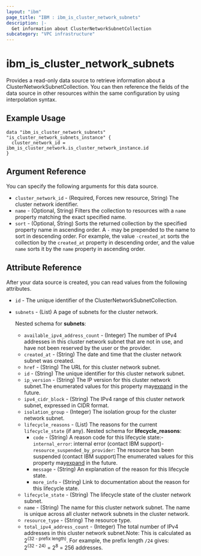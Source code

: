 ```yaml
---
layout: "ibm"
page_title: "IBM : ibm_is_cluster_network_subnets"
description: |-
  Get information about ClusterNetworkSubnetCollection
subcategory: "VPC infrastructure"
---
```


# ibm_is_cluster_network_subnets

Provides a read-only data source to retrieve information about a ClusterNetworkSubnetCollection. You can then reference the fields of the data source in other resources within the same configuration by using interpolation syntax.

## Example Usage

```hcl
data "ibm_is_cluster_network_subnets" "is_cluster_network_subnets_instance" {
  cluster_network_id = ibm_is_cluster_network.is_cluster_network_instance.id
}
```

## Argument Reference

You can specify the following arguments for this data source.

- `cluster_network_id` - (Required, Forces new resource, String) The cluster network identifier.
- `name` - (Optional, String) Filters the collection to resources with a `name` property matching the exact specified name.
- `sort` - (Optional, String) Sorts the returned collection by the specified property name in ascending order. A `-` may be prepended to the name to sort in descending order. For example, the value `-created_at` sorts the collection by the `created_at` property in descending order, and the value `name` sorts it by the `name` property in ascending order.

## Attribute Reference

After your data source is created, you can read values from the following attributes.

- `id` - The unique identifier of the ClusterNetworkSubnetCollection.
- `subnets` - (List) A page of subnets for the cluster network.
	
	Nested schema for **subnets**:
	- `available_ipv4_address_count` - (Integer) The number of IPv4 addresses in this cluster network subnet that are not in use, and have not been reserved by the user or the provider.
	- `created_at` - (String) The date and time that the cluster network subnet was created.
	- `href` - (String) The URL for this cluster network subnet.
	- `id` - (String) The unique identifier for this cluster network subnet.
	- `ip_version` - (String) The IP version for this cluster network subnet.The enumerated values for this property may[expand](https://cloud.ibm.com/apidocs/vpc#property-value-expansion) in the future.
	- `ipv4_cidr_block` - (String) The IPv4 range of this cluster network subnet, expressed in CIDR format.
	- `isolation_group` - (Integer) The isolation group for the cluster network subnet.
	- `lifecycle_reasons` - (List) The reasons for the current `lifecycle_state` (if any).
		Nested schema for **lifecycle_reasons**:
		- `code` - (String) A reason code for this lifecycle state:- `internal_error`: internal error (contact IBM support)- `resource_suspended_by_provider`: The resource has been suspended (contact IBM  support)The enumerated values for this property may[expand](https://cloud.ibm.com/apidocs/vpc#property-value-expansion) in the future.
		- `message` - (String) An explanation of the reason for this lifecycle state.
		- `more_info` - (String) Link to documentation about the reason for this lifecycle state.
	- `lifecycle_state` - (String) The lifecycle state of the cluster network subnet.
	- `name` - (String) The name for this cluster network subnet. The name is unique across all cluster network subnets in the cluster network.
	- `resource_type` - (String) The resource type.
	- `total_ipv4_address_count` - (Integer) The total number of IPv4 addresses in this cluster network subnet.Note: This is calculated as 2<sup>(32 - prefix length)</sup>. For example, the prefix length `/24` gives:<br> 2<sup>(32 - 24)</sup> = 2<sup>8</sup> = 256 addresses.

